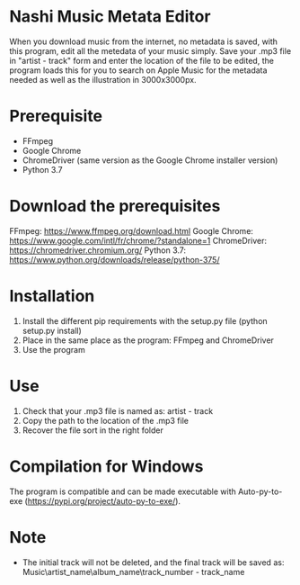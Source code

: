 # Nashi Music Metata Editor
When you download music from the internet, no metadata is saved, with this program, edit all the metedata of your music simply.
Save your .mp3 file in "artist - track" form and enter the location of the file to be edited, the program loads this for you to search on Apple Music for the metadata needed as well as the illustration in 3000x3000px.

# Prerequisite
 - FFmpeg
 - Google Chrome 
 - ChromeDriver (same version as the Google Chrome installer version)
 - Python 3.7
 
# Download the prerequisites
FFmpeg: https://www.ffmpeg.org/download.html
Google Chrome: https://www.google.com/intl/fr/chrome/?standalone=1
ChromeDriver:  https://chromedriver.chromium.org/
Python 3.7: https://www.python.org/downloads/release/python-375/

# Installation
1) Install the different pip requirements with the setup.py file (python setup.py install)
2) Place in the same place as the program: FFmpeg and ChromeDriver
3) Use the program

# Use
1) Check that your .mp3 file is named as: artist - track
2) Copy the path to the location of the .mp3 file
3) Recover the file sort in the right folder

# Compilation for Windows
The program is compatible and can be made executable with Auto-py-to-exe (https://pypi.org/project/auto-py-to-exe/).

# Note
 - The initial track will not be deleted, and the final track will be saved as:
Music\artist_name\album_name\track_number - track_name
